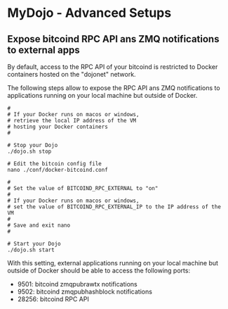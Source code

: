 # MyDojo - Advanced Setups

## Expose bitcoind RPC API ans ZMQ notifications to external apps ##

By default, access to the RPC API of your bitcoind is restricted to Docker containers hosted on the "dojonet" network.

The following steps allow to expose the RPC API ans ZMQ notifications to applications running on your local machine but outside of Docker.

```
# 
# If your Docker runs on macos or windows,
# retrieve the local IP address of the VM
# hosting your Docker containers
#

# Stop your Dojo
./dojo.sh stop

# Edit the bitcoin config file
nano ./conf/docker-bitcoind.conf

#
# Set the value of BITCOIND_RPC_EXTERNAL to "on"
#
# If your Docker runs on macos or windows,
# set the value of BITCOIND_RPC_EXTERNAL_IP to the IP address of the VM
#
# Save and exit nano
#

# Start your Dojo
./dojo.sh start
```

With this setting, external applications running on your local machine but outside of Docker should be able to access the following ports:
* 9501: bitcoind zmqpubrawtx notifications
* 9502: bitcoind zmqpubhashblock notifications
* 28256: bitcoind RPC API
